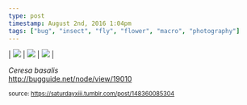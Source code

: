 ```yaml
---
type: post
timestamp: August 2nd, 2016 1:04pm
tags: ["bug", "insect", "fly", "flower", "macro", "photography"]
---
```


| <img src="https://saturdayxiii.github.io/media/148360085304_1.jpg"/> | <img src="https://saturdayxiii.github.io/media/148360085304_2.jpg"/> | <img src="https://saturdayxiii.github.io/media/148360085304_3.jpg"/> | 

<i>Ceresa basalis</i><br/>
<a href="http://bugguide.net/node/view/19010" target="_blank">http://bugguide.net/node/view/19010</a>
 
      
      
  
<small>source: https://saturdayxiii.tumblr.com/post/148360085304</small>